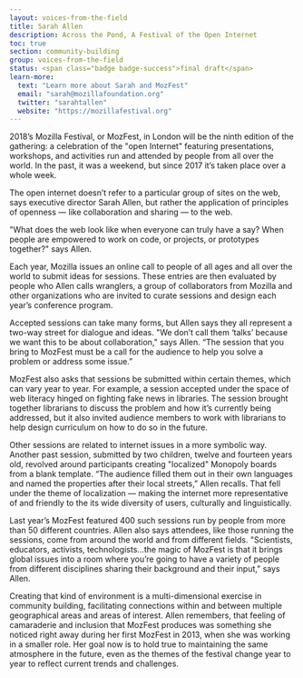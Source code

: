 ```yaml
---
layout: voices-from-the-field
title: Sarah Allen
description: Across the Pond, A Festival of the Open Internet
toc: true
section: community-building
group: voices-from-the-field
status: <span class="badge badge-success">final draft</span>
learn-more:
  text: "Learn more about Sarah and MozFest"
  email: "sarah@mozillafoundation.org"
  twitter: "sarahtallen"
  website: "https://mozillafestival.org"
---
```


2018’s Mozilla Festival, or MozFest, in London will be the ninth edition of the gathering: a celebration of the "open Internet" featuring presentations, workshops, and activities run and attended by people from all over the world.  In the past, it was a weekend, but since 2017 it’s taken place over a whole week.

The open internet doesn’t refer to a particular group of sites on the web, says executive director Sarah Allen, but rather the application of principles of openness — like collaboration and sharing — to the web.

"What does the web look like when everyone can truly have a say? When people are empowered to work on code, or projects, or prototypes together?" says Allen.

Each year, Mozilla issues an online call to people of all ages and all over the world to submit ideas for sessions. These entries are then evaluated by people who Allen calls wranglers, a group of collaborators from Mozilla and other organizations who are invited to curate sessions and design each year’s conference program.

Accepted sessions can take many forms, but Allen says they all represent a two-way street for dialogue and ideas. "We don’t call them ‘talks’ because we want this to be about collaboration," says Allen. “The session that you bring to MozFest must be a call for the audience to help you solve a problem or address some issue.”

MozFest also asks that sessions be submitted within certain themes, which can vary year to year. For example, a session accepted under the space of web literacy hinged on fighting fake news in libraries. The session brought together librarians to discuss the problem and how it’s currently being addressed, but it also invited audience members to work with librarians to help design curriculum on how to do so in the future.

Other sessions are related to internet issues in a more symbolic way. Another past session, submitted by two children, twelve and fourteen years old, revolved around participants creating "localized" Monopoly boards from a blank template. “The audience filled them out in their own languages and named the properties after their local streets,” Allen recalls. That fell under the theme of localization — making the internet more representative of and friendly to the its wide diversity of users, culturally and linguistically.

Last year’s MozFest featured 400 such sessions run by people from more than 50 different countries. Allen also says attendees, like those running the sessions, come from around the world and from different fields. "Scientists, educators, activists, technologists…the magic of MozFest is that it brings global issues into a room where you’re going to have a variety of people from different disciplines sharing their background and their input," says Allen.

Creating that kind of environment is a multi-dimensional exercise in community building, facilitating connections within and between multiple geographical areas and areas of interest. Allen remembers, that feeling of camaraderie and inclusion that MozFest produces was something she noticed right away during her first MozFest in 2013, when she was working in a smaller role. Her goal now is to hold true to maintaining the same atmosphere in the future, even as the themes of the festival change year to year to reflect current trends and challenges.

